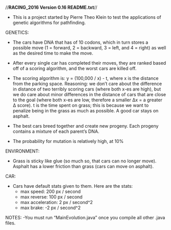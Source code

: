 //**RACING_2016 Version 0.16 README.txt**//

- This is a project started by Pierre Theo Klein to test the applications of genetic algorithms for pathfinding. 


GENETICS:

- The cars have DNA that has of 10 codons, which in turn stores a possible move (1 = forward, 2 = backward, 3 = left, and 4 = right) as well as the desired time to make the move. 

- After every single car has completed their moves, they are ranked based off of a scoring algorithm, and the worst cars are killed off. 

- The scoring algorithm is: y = (100,000 / x) - t, where x is the distance from the parking space. Reasoning: we don’t care about the difference in distance of two terribly scoring cars (where both x-es are high), but we do care about minor differences in the distance of cars that are close to the goal (where both x-es are low, therefore a smaller ∆x = a greater ∆ score). t is the time spent on grass; this is because we want to penalize being in the grass as much as possible. A good car stays on asphalt. 

- The best cars breed together and create new progeny. Each progeny contains a mixture of each parent’s DNA. 

- The probability for mutation is relatively high, at 10% 

ENVIRONMENT:

- Grass is sticky like glue (so much so, that cars can no longer move). Asphalt has a lower friction than grass (cars can move on asphalt). 

CAR:

- Cars have default stats given to them. Here are the stats:
	- max speed: 200 px / second
	- max reverse: 100 px / second
	- max acceleration: 2 px / second^2
	- max brake: -2 px / second^2
 
NOTES:
-You must run “MainEvolution.java” once you compile all other .java files.
